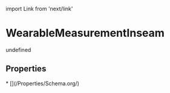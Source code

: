 import Link from 'next/link'
# WearableMeasurementInseam

undefined

## Properties

<Grid>
* [](/Properties/Schema.org/)

</Grid>

